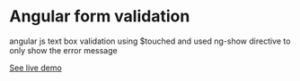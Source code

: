 # Angular form validation
angular js text box validation using $touched and used ng-show directive to only show the error message

[See live demo](http://www.demos.freewebmentor.com/angularjs-validation/)
